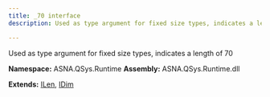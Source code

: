 ```yaml
---
title: _70 interface
description: Used as type argument for fixed size types, indicates a length of 70 

---
```


Used as type argument for fixed size types, indicates a length of 70 

**Namespace:** ASNA.QSys.Runtime
**Assembly:** ASNA.QSys.Runtime.dll

**Extends:** [ILen](/reference/runtime/qsys-runtime/i-len.html), [IDim](/reference/runtime/qsys-runtime/i-dim.html)
<br>
<br>
